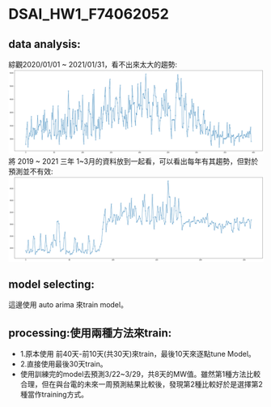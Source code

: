 # DSAI_HW1_F74062052
## data analysis:
  綜觀2020/01/01 ~ 2021/01/31，看不出來太大的趨勢:
  ![image](https://github.com/shaohey0930/DSAI_HW1_F74062052/blob/main/20200101_20210131.png)
  將 2019 ~ 2021 三年 1~3月的資料放到一起看，可以看出每年有其趨勢，但對於預測並不有效:
  ![image](https://github.com/shaohey0930/DSAI_HW1_F74062052/blob/main/1_3.png)

## model selecting:
  這邊使用 auto arima 來train model。
  
## processing:使用兩種方法來train:
  * 1.原本使用 前40天-前10天(共30天)來train，最後10天來逐點tune Model。
  * 2.直接使用最後30天train。
  * 使用訓練完的model去預測3/22~3/29，共8天的MW值。雖然第1種方法比較合理，但在與台電的未來一周預測結果比較後，發現第2種比較好於是選擇第2種當作training方式。
